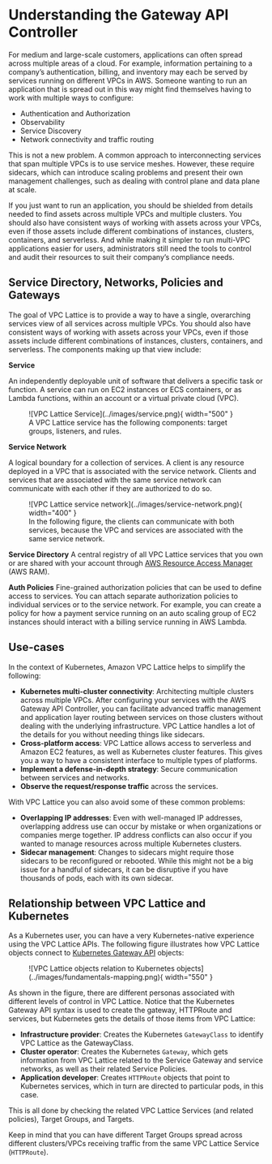 # Understanding the Gateway API Controller

For medium and large-scale customers, applications can often spread across multiple areas of a cloud.
For example, information pertaining to a company’s authentication, billing, and inventory may each be served by services running on different VPCs in AWS.
Someone wanting to run an application that is spread out in this way might find themselves having to work with multiple ways to configure:

- Authentication and Authorization
- Observability
- Service Discovery
- Network connectivity and traffic routing

This is not a new problem.
A common approach to interconnecting services that span multiple VPCs is to use service meshes. However, these require sidecars, which can introduce scaling problems and present their own management challenges, such as dealing with control plane and data plane at scale.

If you just want to run an application, you should be shielded from details needed to find assets across multiple VPCs and multiple clusters. You should also have consistent ways of working with assets across your VPCs, even if those assets include different combinations of instances, clusters, containers, and serverless. And while making it simpler to run multi-VPC applications easier for users, administrators still need the tools to control and audit their resources to suit their company’s compliance needs.

## Service Directory, Networks, Policies and Gateways

The goal of VPC Lattice is to provide a way to have a single, overarching services view of all services across multiple VPCs. You should also have consistent ways of working with assets across your VPCs, even if those assets include different combinations of instances, clusters, containers, and serverless.
The components making up that view include:

**Service**

An independently deployable unit of software that delivers a specific task or function. A service can run on EC2 instances or ECS containers, or as Lambda functions, within an account or a virtual private cloud (VPC). 


<figure markdown="span">
  ![VPC Lattice Service](../images/service.png){ width="500" }
  <figcaption>A VPC Lattice service has the following components: target groups, listeners, and rules.</figcaption>
</figure>


**Service Network**

A logical boundary for a collection of services. A client is any resource deployed in a VPC that is associated with the service network. Clients and services that are associated with the same service network can communicate with each other if they are authorized to do so.

<figure markdown="span">
  ![VPC Lattice service network](../images/service-network.png){ width="400" }
  <figcaption>In the following figure, the clients can communicate with both services, because the VPC and services are associated with the same service network.</figcaption>
</figure>

**Service Directory**
A central registry of all VPC Lattice services that you own or are shared with your account through [AWS Resource Access Manager](https://aws.amazon.com/ram/) (AWS RAM).

**Auth Policies**
Fine-grained authorization policies that can be used to define access to services. You can attach separate authorization policies to individual services or to the service network. For example, you can create a policy for how a payment service running on an auto scaling group of EC2 instances should interact with a billing service running in AWS Lambda.

## Use-cases

In the context of Kubernetes, Amazon VPC Lattice helps to simplify the following:

- **Kubernetes multi-cluster connectivity**: Architecting multiple clusters across multiple VPCs.
  After configuring your services with the AWS Gateway API Controller, you can facilitate advanced traffic management and application layer routing between services on those clusters without dealing with the underlying infrastructure.
  VPC Lattice handles a lot of the details for you without needing things like sidecars.
- **Cross-platform access**: VPC Lattice allows access to serverless and Amazon EC2 features, as well as Kubernetes cluster features.
  This gives you a way to have a consistent interface to multiple types of platforms.
- **Implement a defense-in-depth strategy**: Secure communication between services and networks.
- **Observe the request/response traffic** across the services.


With VPC Lattice you can also avoid some of these common problems:

- **Overlapping IP addresses**: Even with well-managed IP addresses, overlapping address use can occur by mistake or when organizations or companies merge together.
  IP address conflicts can also occur if you wanted to manage resources across multiple Kubernetes clusters.
- **Sidecar management**: Changes to sidecars might require those sidecars to be reconfigured or rebooted.
  While this might not be a big issue for a handful of sidecars, it can be disruptive if you have thousands of pods, each with its own sidecar.

## Relationship between VPC Lattice and Kubernetes

As a Kubernetes user, you can have a very Kubernetes-native experience using the VPC Lattice APIs.
The following figure illustrates how VPC Lattice objects connect to [Kubernetes Gateway API](https://gateway-api.sigs.k8s.io/) objects:

<figure markdown="span">
  ![VPC Lattice objects relation to Kubernetes objects](../images/fundamentals-mapping.png){ width="550" }
</figure>


As shown in the figure, there are different personas associated with different levels of control in VPC Lattice.
Notice that the Kubernetes Gateway API syntax is used to create the gateway, HTTPRoute and services, but Kubernetes gets the details of those items from VPC Lattice:

- **Infrastructure provider**: Creates the Kubernetes `GatewayClass` to identify VPC Lattice as the GatewayClass.
- **Cluster operator**: Creates the Kubernetes `Gateway`, which gets information from VPC Lattice related to the Service Gateway and service networks, as well as their related Service Policies.
- **Application developer**: Creates `HTTPRoute` objects that point to Kubernetes services, which in turn are directed to particular pods, in this case.

This is all done by checking the related VPC Lattice Services (and related policies), Target Groups, and Targets.

Keep in mind that you can have different Target Groups spread across different clusters/VPCs receiving traffic from the same VPC Lattice Service (`HTTPRoute`).
